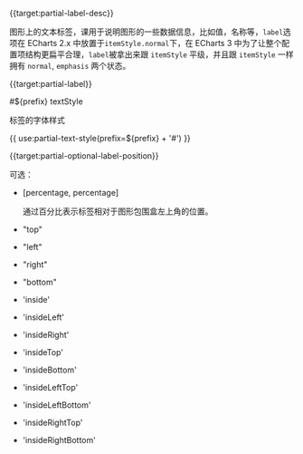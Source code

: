 {{target:partial-label-desc}}

图形上的文本标签，课用于说明图形的一些数据信息，比如值，名称等，`label`选项在 ECharts 2.x 中放置于`itemStyle.normal`下，在 ECharts 3 中为了让整个配置项结构更扁平合理，`label`被拿出来跟 `itemStyle` 平级，并且跟 `itemStyle` 一样拥有 `normal`, `emphasis` 两个状态。


{{target:partial-label}}

#${prefix} textStyle

标签的字体样式

{{ use:partial-text-style(prefix=${prefix} + '#') }}



{{target:partial-optional-label-position}}

可选：
+ [percentage, percentage]

    通过百分比表示标签相对于图形包围盒左上角的位置。

+ "top"
+ "left"
+ "right"
+ "bottom"
+ 'inside'
+ 'insideLeft'
+ 'insideRight'
+ 'insideTop'
+ 'insideBottom'
+ 'insideLeftTop'
+ 'insideLeftBottom'
+ 'insideRightTop'
+ 'insideRightBottom'